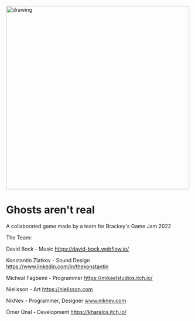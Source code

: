 [<img src="https://img.itch.zone/aW1nLzgyNzIzOTkucG5n/original/eO0cKw.png" alt="drawing" width="500"/>](https://nielisson.itch.io/ghosts-arent-real)
# Ghosts aren't real
A collaborated game made by a team for Brackey's Game Jam 2022

The Team:

David Bock - Music
https://david-bock.webflow.io/

Konstantin Zlatkov - Sound Design
https://www.linkedin.com/in/thekonstantin

Micheal Fagbemi - Programmer
https://mikaelstudios.itch.io/

Nielisson - Art
https://nielisson.com

NikNev - Programmer, Designer
www.niknev.com

Ömer Ünal - Development
https://kharalos.itch.io/
